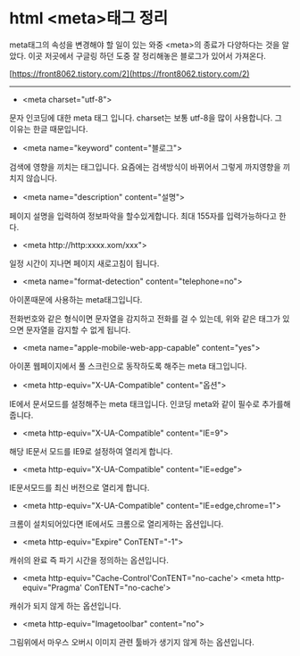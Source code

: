 # html \<meta>태그 정리

meta태그의 속성을 변경해야 할 일이 있는 와중 \<meta>의 종료가 다양하다는 것을 알았다. 이곳 저곳에서 구글링 하던 도중 잘 정리해놓은 블로그가 있어서 가져온다.

[https://front8062.tistory.com/2](https://front8062.tistory.com/2)

---

* \<meta charset="utf-8">

문자 인코딩에 대한 meta 태그 입니다. charset는 보통 utf-8을 많이 사용합니다. 그 이유는 한글 때문입니다.

* \<meta name="keyword" content="블로그">

검색에 영향을 끼치는 태그입니다. 요즘에는 검색방식이 바뀌어서 그렇게 까지영향을 끼치지 않습니다.

* \<meta name="description" content="설명">

페이지 설명을 입력하여 정보파악을 할수있게합니다. 최대 155자를 입력가능하다고 한다.

* \<meta http://http:xxxx.xom/xxx">

일정 시간이 지나면 페이지 새로고침이 됩니다.

* \<meta name="format-detection" content="telephone=no">

아이폰때문에 사용하는 meta태그입니다.

전화번호와 같은 형식이면 문자열을 감지하고 전화를 걸 수 있는데, 위와 같은 태그가 있으면 문자열을 감지할 수 없게 됩니다.

* \<meta name="apple-mobile-web-app-capable" content="yes">

아이폰 웹페이지에서 풀 스크린으로 동작하도록 해주는 meta 태그입니다.

* \<meta http-equiv="X-UA-Compatible" content="옵션">

IE에서 문서모드를 설정해주는 meta 태크입니다. 인코딩 meta와 같이 필수로 추가를해줍니다.

* \<meta http-equiv="X-UA-Compatible" content="IE=9">

해당 IE문서 모드를 IE9로 설정하여 열리게 합니다.

* \<meta http-equiv="X-UA-Compatible" content="IE=edge">

IE문서모드를 최신 버전으로 열리게 합니다.

* \<meta http-equiv="X-UA-Compatible" content="IE=edge,chrome=1">

크롬이 설치되어있다면 IE에서도 크롬으로 열리게하는 옵션입니다.

* \<meta http-equiv="Expire" ConTENT="-1">

캐쉬의 완료 즉 파기 시간을 정의하는 옵션입니다.

* \<meta http-equiv="Cache-Control'ConTENT="no-cache'> \<meta http-equiv="Pragma' ConTENT="no-cache'>

캐쉬가 되지 않게 하는 옵션입니다.

* \<meta http-equiv="Imagetoolbar" content="no">

그림위에서 마우스 오버시 이미지 관련 툴바가 생기지 않게 하는 옵션입니다.
